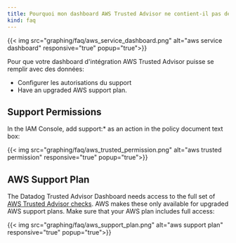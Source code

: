 ```yaml
---
title: Pourquoi mon dashboard AWS Trusted Advisor ne contient-il pas de données?
kind: faq
---
```


{{< img src="graphing/faq/aws_service_dashboard.png" alt="aws service dashboard" responsive="true" popup="true">}}

Pour que votre dashboard d'intégration AWS Trusted Advisor puisse se remplir avec des données:

* Configurer les autorisations du support
* Have an upgraded AWS support plan.

## Support Permissions

In the IAM Console, add support:* as an action in the policy document text box:

{{< img src="graphing/faq/aws_trusted_permission.png" alt="aws trusted permission" responsive="true" popup="true">}}

## AWS Support Plan

The Datadog Trusted Advisor Dashboard needs access to the full set of [AWS Trusted Advisor checks][1]. AWS makes these only available for upgraded AWS support plans. Make sure that your AWS plan includes full access:

{{< img src="graphing/faq/aws_support_plan.png" alt="aws support plan" responsive="true" popup="true">}}

[1]: https://aws.amazon.com/premiumsupport/trustedadvisor/
